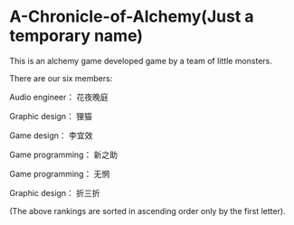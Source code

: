 # A-Chronicle-of-Alchemy(Just a temporary name)
This is an alchemy game developed game by a team of little monsters.

There are our six members:

Audio engineer：   花夜晚庭

Graphic design：   狸猫

Game design：      李宜效

Game programming： 新之助

Game programming： 无惘

Graphic design：   折三折

(The above rankings are sorted in ascending order only by the first letter).

